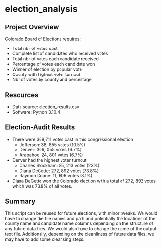 # election_analysis

## Project Overview 
Colorado Board of Elections requires: 
- Total nbr of votes cast
- Complete list of candidates who received votes 
- Total nbr of votes each candidate received 
- Percentage of votes each candidate won
- Winner of election by popular vote 
- County with highest voter turnout 
- Nbr of votes by county and percentage

## Resources 
- Data source: election_results.csv
- Software: Python 3.10.4 

## Election-Audit Results 
- There were 369,711 votes cast in this congressional election
  - Jefferson: 38, 855 votes (10.5%)
  - Denver: 306, 055 votes (6.7%)
  - Arapahoe: 24, 801 votes (6.7%) 
- Denver had the highest voter turnout 
  - Charles Stockham: 85, 213 votes (23%) 
  - Diana DeGette: 272, 892 votes (73.8%) 
  - Raymon Doane: 11, 606 votes (3.1%) 
- Diana DeGette won the Colorado election with a total of 272, 892 votes which was 73.8% of all votes. 

## Summary 
This script can be reused for future elections, with minor tweaks. We would have to change the file names and path and potentially the locations of the county name and candidate name columns depending on the structure of any future data files. We would also have to change the name of the output text file. Additionally, depending on the cleanliness of future data files, we may have to add some cleansing steps. 
